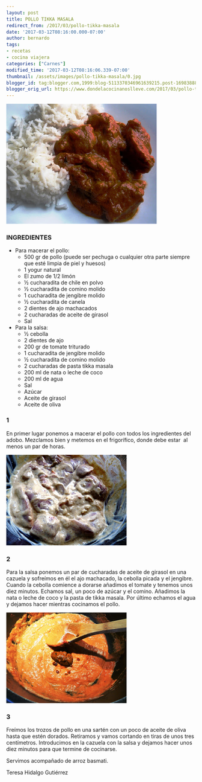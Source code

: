 ```yaml
---
layout: post
title: POLLO TIKKA MASALA
redirect_from: /2017/03/pollo-tikka-masala
date: '2017-03-12T08:16:00.000-07:00'
author: bernardo
tags:
- recetas
- cocina viajera
categories: ["Carnes"]
modified_time: '2017-03-12T08:16:06.339-07:00'
thumbnail: /assets/images/pollo-tikka-masala/0.jpg
blogger_id: tag:blogger.com,1999:blog-5113370346961639215.post-1698388800493981118
blogger_orig_url: https://www.dondelacocinanoslleve.com/2017/03/pollo-tikka-masala.html
---
```


![](/assets/images/pollo-tikka-masala/0.jpg)

  

### INGREDIENTES

* Para macerar el pollo:
  * 500 gr de pollo (puede ser pechuga o cualquier otra parte siempre que esté limpia de piel y huesos)
  * 1 yogur natural
  * El zumo de 1/2 limón
  * ½ cucharadita de chile en polvo
  * ½ cucharadita de comino molido
  * 1 cucharadita de jengibre molido
  * ½ cucharadita de canela
  * 2 dientes de ajo machacados
  * 2 cucharadas de aceite de girasol
  * Sal
* Para la salsa:
  * ½ cebolla
  * 2 dientes de ajo
  * 200 gr de tomate triturado
  * 1 cucharadita de jengibre molido
  * ½ cucharadita de comino molido
  * 2 cucharadas de pasta tikka masala
  * 200 ml de nata o leche de coco
  * 200 ml de agua
  * Sal
  * Azúcar
  * Aceite de girasol
  * Aceite de oliva

  

  

### 1

En primer lugar ponemos a macerar el pollo con todos los ingredientes del adobo. Mezclamos bien y metemos en el frigorífico, donde debe estar  al menos un par de horas.

  

![](/assets/images/pollo-tikka-masala/1.jpg)

  

### 2

Para la salsa ponemos un par de cucharadas de aceite de girasol en una cazuela y sofreímos en él el ajo machacado, la cebolla picada y el jengibre. Cuando la cebolla comience a dorarse añadimos el tomate y tenemos unos diez minutos. Echamos sal, un poco de azúcar y el comino. Añadimos la nata o leche de coco y la pasta de tikka masala. Por último echamos el agua y dejamos hacer mientras cocinamos el pollo.

![](/assets/images/pollo-tikka-masala/2.jpg)

### 3

Freímos los trozos de pollo en una sartén con un poco de aceite de oliva hasta que estén dorados. Retiramos y vamos cortando en tiras de unos tres centímetros. Introducimos en la cazuela con la salsa y dejamos hacer unos diez minutos para que termine de cocinarse.

Servimos acompañado de arroz basmati.

Teresa Hidalgo Gutiérrez
